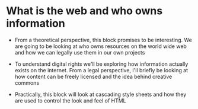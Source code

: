 # What is the web and who owns information



- From a theoretical perspective, this block promises to be interesting. We are going to be looking at who owns resources on the world wide web and how we can legally use them in our own projects

- To understand digital rights we'll be exploring how information actually exists on the internet. From a legal perspective,  I'll briefly be looking at how content can be freely licensed and the idea behind creative commons

- Practically, this block will look at cascading style sheets and how they are used to control the look and feel of HTML

